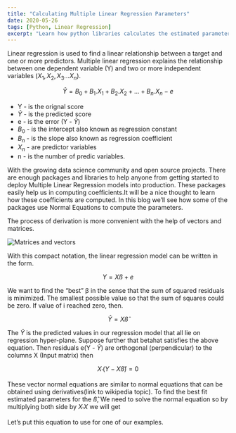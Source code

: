 ```yaml
---
title: "Calculating Multiple Linear Regression Parameters"
date: 2020-05-26
tags: [Python, Linear Regression]
excerpt: "Learn how python libraries calculates the estimated parameters for Multiple Linear Regression"
---
```


Linear regression is used to find a linear relationship between a target and one or more predictors.
Multiple linear regression explains the relationship between one dependent variable (Y) and two or more independent variables ($X_1, X_2, X_3 … X_n$).

$$ \hat{Y} = B_0 + B_1.X_1 + B_2.X_2+...+B_n.X_n - e $$

- Y - is the orignal score
- $\hat{Y}$ - is the predicted score
- e - is the error (Y - $\hat{Y}$)
- $B_0$ - is the intercept also known as regression constant
- $B_n$ - is the slope also known as regression coefficient
- $X_n$ - are predictor variables
- n - is the number of predic variables.

With the growing data science community and open source projects. There are enough packages and libraries to help anyone from getting started to deploy Multiple Linear Regression models into production. These packages easily help us in computing coefficients.It will be a nice thought to learn how these coefficients are computed. In this blog we’ll see how some of the packages use Normal Equations to compute the parameters.

The process of derivation is more convenient with the help of vectors and matrices.

<img src="{{ site.url }}{{ site.baseurl }}/images/MLR/MLR_matrix_form.png" alt="Matrices and vectors">

With this compact notation, the linear regression model can be written in the form.

$$ Y = Xß + e $$

We want to find the “best” β in the sense that the sum of squared residuals is minimized. The smallest possible value so that the sum of squares could be zero. If value of i reached zero, then.

$$ \hat{Y} = X\hat{ß} $$

The $\hat{Y}$ is the predicted values in our regression model that all lie on regression hyper-plane. Suppose further that betahat satisfies the above equation. Then residuals e(Y - $\hat{Y}$) are orthogonal (perpendicular) to the columns X (Input matrix) then

$$ X_' (Y - X\hat{ß}) = 0 $$


These vector normal equations are similar to normal equations that can be obtained using derivatives(link to wikipedia topic). To find the best fit estimated parameters for the $\hat{ß}$, We need to solve the normal equation so by multiplying both side by $X_'X$ we will get



Let’s put this equation to use for one of our examples.
